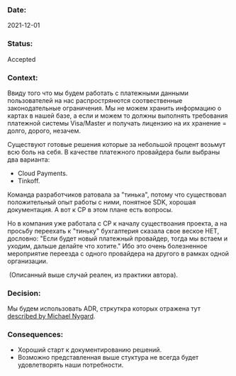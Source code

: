### Date:

2021-12-01

### Status:

Accepted

### Context:

Ввиду того что мы будем работать с платежными данными пользователей на нас распрострянются соотвественные законодательные ограничения. Мы не можем хранить информацию о картах в нашей базе, а если и можем то должны выполнять требования платежной системы Visa/Master и получать лицензию на их хранение = долго, дорого, незачем. 

Существуют готовые решения которые за небольшой процент возьмут всю боль на себя. В качестве платежного провайдера были выбраны два варианта: 

* Cloud Payments.
* Tinkoff. 

Команда разработчиков ратовала за "тинька", потому что существовал положительный опыт работы с ними, понятное SDK, хорошая документация. А вот к CP в этом плане есть вопросы. 

Но в компания уже работала с CP к началу существоания проекта, а на просьбу переехать к "тиньку" бухгалтерия сказала свое веское НЕТ, дословно: "Если будет новый платежный провайдер, тогда мы встаем и уходим, дальше делайте что хотите." Ибо это очень болезненное мероприятие переезда с одного провайдера на другого в рамках одной организации.

​																					(Описанный выше случай реален, из практики автора). 

### Decision:

Мы будем использовать ADR, стркуткра которых отражена тут [described by Michael Nygard](http://thinkrelevance.com/blog/2011/11/15/documenting-architecture-decisions).

### Consequences:

- Хороший старт к документированию решений. 
- Возможно представленная выше стуктура не всегда будет удовлетворять наши потребности. 